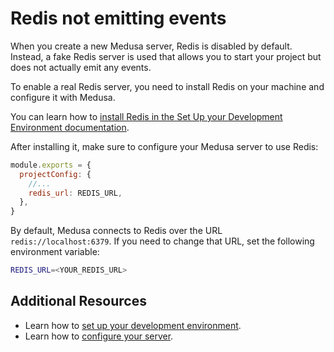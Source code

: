# Redis not emitting events

When you create a new Medusa server, Redis is disabled by default. Instead, a fake Redis server is used that allows you to start your project but does not actually emit any events.

To enable a real Redis server, you need to install Redis on your machine and configure it with Medusa.

You can learn how to [install Redis in the Set Up your Development Environment documentation](../tutorial/0-set-up-your-development-environment.mdx#redis).

After installing it, make sure to configure your Medusa server to use Redis:

```jsx title=medusa-config.js
module.exports = {
  projectConfig: {
    //...
    redis_url: REDIS_URL,
  },
}
```

By default, Medusa connects to Redis over the URL `redis://localhost:6379`. If you need to change that URL, set the following environment variable:

```bash
REDIS_URL=<YOUR_REDIS_URL>
```

## Additional Resources

- Learn how to [set up your development environment](../tutorial/0-set-up-your-development-environment.mdx).
- Learn how to [configure your server](../usage/configurations.md).
